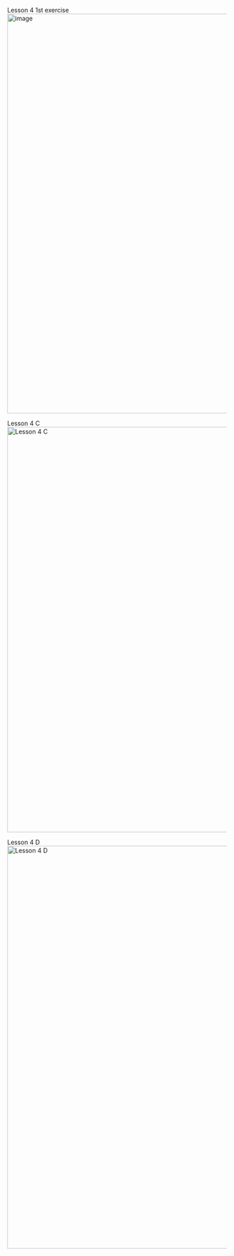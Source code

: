 
Lesson 4 1st exercise
<img width="1101" height="916" alt="image" src="https://github.com/user-attachments/assets/b62794df-1c56-4f3a-8fa7-7b618edb253c" />

Lesson 4 C
<img width="1043" height="929" alt="Lesson 4 C" src="https://github.com/user-attachments/assets/5705e516-b9fd-45d2-80b4-1dcb910b7215" />

Lesson 4 D
<img width="1060" height="923" alt="Lesson 4 D" src="https://github.com/user-attachments/assets/9487cf67-d03d-4be1-a965-fedadddc2988" />